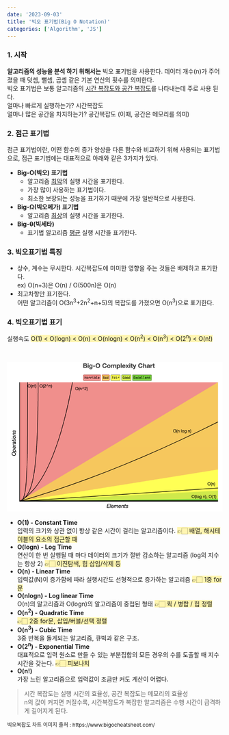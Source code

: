 ```yaml
---
date: '2023-09-03'
title: '빅오 표기법(Big O Notation)'
categories: ['Algorithm', 'JS']
---
```


### 1. 시작

**알고리즘의 성능을 분석 하기 위해서는** 빅오 표기법을 사용한다. 데이터 개수(n)가 주어졌을 때 덧셈, 뺄셈, 곱셈 같은 기본 연산의 횟수를 의미한다. <br/>
빅오 표기법은 보통 알고리즘의 <u>시간 복잡도와 공간 복잡도</u>를 나타내는데 주로 사용 된다. <br/>
얼마나 빠르게 실행하는가? 시간복잡도<br/>
얼마나 많은 공간을 차지하는가? 공간복잡도 (이때, 공간은 메모리를 의미)

### 2. 점근 표기법

점근 표기법이란, 어떤 함수의 증가 양상을 다른 함수와 비교하기 위해 사용되는 표기법으로, 점근 표기법에는 대표적으로 아래와 같은 3가지가 있다.
<br/>

- **Big-O(빅오) 표기법**
  - 알고리즘 <u>최악</u>의 실행 시간을 표기한다.
  - 가장 많이 사용하는 표기법이다.
  - 최소한 보장되는 성능을 표기하기 때문에 가장 일반적으로 사용한다.
- **Big-Ω(빅오메가) 표기법**
  - 알고리즘 <u>최상</u>의 실행 시간을 표기한다.
- **Big-θ(빅세타)**
  - 표기법 알고리즘 <u>평균</u> 실행 시간을 표기한다.

### 3. 빅오표기법 특징

- 상수, 계수는 무시한다.
  시간복잡도에 미미한 영향을 주는 것들은 배제하고 표기한다. <br/>
  ex) O(n+3)은 O(n) / O(500n)은 O(n)
- 최고차항만 표기한다. <br/>
  어떤 알고리즘이 O(3n<sup>3</sup>+2n<sup>2</sup>+n+5)의 복잡도를 가졌으면 O(n<sup>3</sup>)으로 표기한다.

### 4. 빅오표기법 표기

실행속도 <span style='background-color: #fff5b1'>O(1) < O(logn) < O(n) < O(nlogn) < O(n<sup>2</sup>) < O(n<sup>3</sup>) < O(2<sup>n</sup>) < O(n!)</span>

<br/>

![img](Images/bigO_chart.png)

- **O(1) - Constant Time** <br/>
  입력의 크기와 상관 없이 항상 같은 시간이 걸리는 알고리즘이다.
  <span style='background-color: #fff5b1'>👉🏻 배열, 해시테이블의 요소의 접근할 때 </span>
- **O(logn) - Log Time**<br/>
  연산이 한 번 실행될 때 마다 데이터의 크기가 절반 감소하는 알고리즘 (log의 지수는 항상 2)
  <span style='background-color: #fff5b1'>👉🏻 이진탐색, 힙 삽입/삭제 등</span>
- **O(n) - Linear Time** <br/>
  입력값(N)이 증가함에 따라 실행시간도 선형적으로 증가하는 알고리즘
  <span style='background-color: #fff5b1'>👉🏻 1중 for문</span>
- **O(nlogn) - Log linear Time**<br/>
  O(n)의 알고리즘과 O(logn)의 알고리즘이 중첩된 형태
  <span style='background-color: #fff5b1'>👉🏻 퀵 / 병합 / 힙 정렬</span>
- **O(n<sup>2</sup>) - Quadratic Time** <br/>
  <span style='background-color: #fff5b1'>👉🏻 2중 for문, 삽입/버블/선택 정렬</span>
- **O(n<sup>3</sup>) - Cubic Time** <br/>
  3중 반복을 돌게되는 알고리즘, 큐빅과 같은 구조.
- **O(2<sup>n</sup>) - Exponential Time**<br/>
  대표적으로 입력 원소로 만들 수 있는 부분집합의 모든 경우의 수를 도출할 때 지수시간을 갖는다.
  <span style='background-color: #fff5b1'>👉🏻 피보나치</span>
- **O(n!)** <br/>
  가장 느린 알고리즘으로 입력값이 조금만 커도 계산이 어렵다.

> 시간 복잡도는 실행 시간의 효율성, 공간 복잡도는 메모리의 효율성 <br/>
> n의 값이 커지면 커질수록, 시간복잡도가 복잡한 알고리즘은 수행 시간이 급격하게 길어지게 된다.

<p style="font-size: 12px;">빅오복잡도 차트 이미지 출처 : https://www.bigocheatsheet.com/</p>
